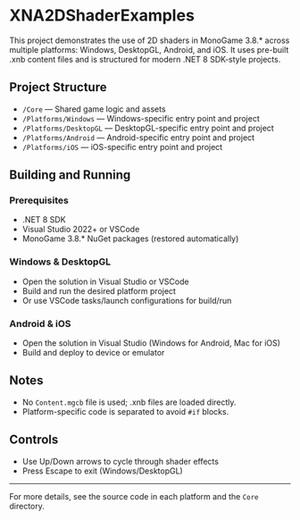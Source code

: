 # XNA2DShaderExamples

This project demonstrates the use of 2D shaders in MonoGame 3.8.* across multiple platforms: Windows, DesktopGL, Android, and iOS. It uses pre-built .xnb content files and is structured for modern .NET 8 SDK-style projects.

## Project Structure

- `/Core` — Shared game logic and assets
- `/Platforms/Windows` — Windows-specific entry point and project
- `/Platforms/DesktopGL` — DesktopGL-specific entry point and project
- `/Platforms/Android` — Android-specific entry point and project
- `/Platforms/iOS` — iOS-specific entry point and project

## Building and Running

### Prerequisites
- .NET 8 SDK
- Visual Studio 2022+ or VSCode
- MonoGame 3.8.* NuGet packages (restored automatically)

### Windows & DesktopGL
- Open the solution in Visual Studio or VSCode
- Build and run the desired platform project
- Or use VSCode tasks/launch configurations for build/run

### Android & iOS
- Open the solution in Visual Studio (Windows for Android, Mac for iOS)
- Build and deploy to device or emulator

## Notes
- No `Content.mgcb` file is used; .xnb files are loaded directly.
- Platform-specific code is separated to avoid `#if` blocks.

## Controls
- Use Up/Down arrows to cycle through shader effects
- Press Escape to exit (Windows/DesktopGL)

---

For more details, see the source code in each platform and the `Core` directory.
